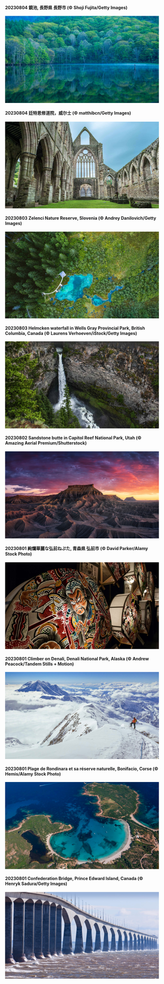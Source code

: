 #### 20230804 鏡池, 長野県 長野市 (© Shoji Fujita/Getty Images)

![](20230804_NaganoPond_1920x1080.jpg)

#### 20230804 廷特恩修道院，威尔士 (© matthibcn/Getty Images)

![](20230804_GothicRuins_1920x1080.jpg)

#### 20230803 Zelenci Nature Reserve, Slovenia (© Andrey Danilovich/Getty Images)

![](20230803_ZelenciSprings_1920x1080.jpg)

#### 20230803 Helmcken waterfall in Wells Gray Provincial Park, British Columbia, Canada (© Laurens Verhoeven/iStock/Getty Images)

![](20230803_HelmckenWaterfall_1920x1080.jpg)

#### 20230802 Sandstone butte in Capitol Reef National Park, Utah (© Amazing Aerial Premium/Shutterstock)

![](20230802_CapitolButte_1920x1080.jpg)

#### 20230801 絢爛華麗な弘前ねぷた, 青森県 弘前市 (© David Parker/Alamy Stock Photo)

![](20230801_Neputa_1920x1080.jpg)

#### 20230801 Climber on Denali, Denali National Park, Alaska (© Andrew Peacock/Tandem Stills + Motion)

![](20230801_DenaliClimber_1920x1080.jpg)

#### 20230801 Plage de Rondinara et sa réserve naturelle, Bonifacio, Corse (© Hemis/Alamy Stock Photo)

![](20230801_Corse_1920x1080.jpg)

#### 20230801 Confederation Bridge, Prince Edward Island, Canada (© Henryk Sadura/Getty Images)

![](20230801_ConfederationBridge_1920x1080.jpg)

